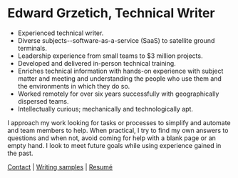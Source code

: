 # Edward Grzetich, Technical Writer

* Experienced technical writer.
* Diverse subjects--software-as-a-service (SaaS) to satellite ground terminals.
* Leadership experience from small teams to $3 million projects.
* Developed and delivered in-person technical training.
* Enriches technical information with hands-on experience with subject matter and meeting and understanding the people who use them and the environments in which they do so.
* Worked remotely for over six years successfully with geographically dispersed teams.
* Intellectually curious; mechanically and technologically apt.

I approach my work looking for tasks or processes to simplify and automate and team members to help. When practical, I try to find my own answers to questions and when not, avoid coming for help with a blank page or an empty hand. I look to meet future goals while using experience gained in the past.

[Contact](mailto:ed.grzetich@gmail.com)  |  [Writing samples](samples.html)  |  [Resumé](assets/other/Grzetich.pdf)